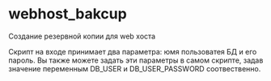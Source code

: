 # webhost_bakcup
Создание резервной копии для web хоста

Скрипт на входе принимает два параметра: юмя пользоватея БД и его пароль. Вы также можете задать эти параметры в самом скрипте, задав значение переменным DB_USER и DB_USER_PASSWORD соотвественно.
